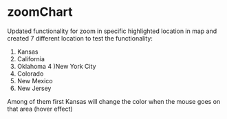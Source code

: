 zoomChart
=========

Updated functionality for zoom in specific highlighted location in map and created 7 different location to test the functionality:
1) Kansas 
2) California 
3) Oklahoma 
4 )New York City 
5) Colorado  
6) New Mexico 
7) New Jersey

Among of them first Kansas will change the color when the mouse goes on that area (hover effect)
